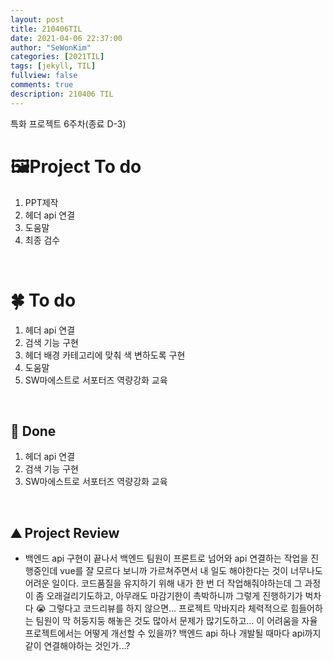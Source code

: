 ```yaml
---
layout: post
title: 210406TIL 
date: 2021-04-06 22:37:00
author: "SeWonKim"
categories: [2021TIL]
tags: [jekyll, TIL]
fullview: false
comments: true
description: 210406 TIL
---
```


특화 프로젝트 6주차(종료 D-3)


# 🖼Project To do

1. PPT제작
2. 헤더 api 연결
3. 도움말
4. 최종 검수

&nbsp;
&nbsp;

# 🍀 To do

1. 헤더 api 연결
2. 검색 기능 구현
3. 헤더 배경 카테고리에 맞춰 색 변하도록 구현
4. 도움말
5. SW마에스트로 서포터즈 역량강화 교육
   
&nbsp;
&nbsp;

## 🌳 Done

1. 헤더 api 연결
2. 검색 기능 구현
3. SW마에스트로 서포터즈 역량강화 교육

&nbsp;
&nbsp;

## ⛰️ Project Review

- 백엔드 api 구현이 끝나서 백엔드 팀원이 프론트로 넘어와 api 연결하는 작업을 진행중인데 vue를 잘 모르다 보니까 가르쳐주면서 내 일도 해야한다는 것이 너무나도 어려운 일이다. 코드품질을 유지하기 위해 내가 한 번 더 작업해줘야하는데 그 과정이 좀 오래걸리기도하고, 아무래도 마감기한이 촉박하니까 그렇게 진행하기가 벅차다 😭 그렇다고 코드리뷰를 하지 않으면... 프로젝트 막바지라 체력적으로 힘들어하는 팀원이 막 허둥지둥 해놓은 것도 많아서 문제가 많기도하고... 이 어려움을 자율프로젝트에서는 어떻게 개선할 수 있을까? 백엔드 api 하나 개발될 때마다 api까지 같이 연결해야하는 것인가...?

